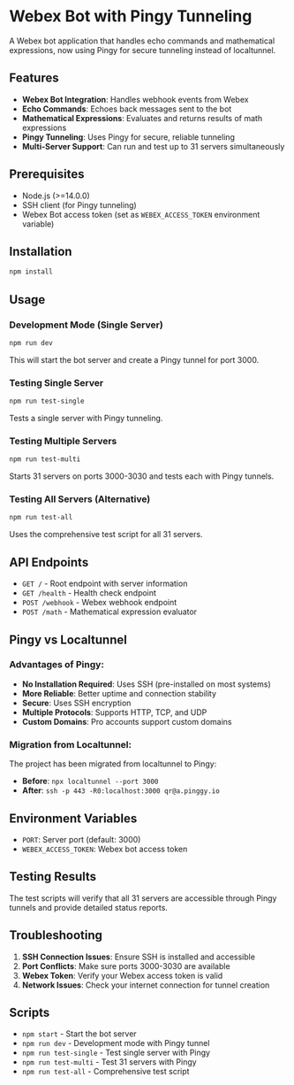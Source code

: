# Webex Bot with Pingy Tunneling

A Webex bot application that handles echo commands and mathematical expressions, now using Pingy for secure tunneling instead of localtunnel.

## Features

- **Webex Bot Integration**: Handles webhook events from Webex
- **Echo Commands**: Echoes back messages sent to the bot
- **Mathematical Expressions**: Evaluates and returns results of math expressions
- **Pingy Tunneling**: Uses Pingy for secure, reliable tunneling
- **Multi-Server Support**: Can run and test up to 31 servers simultaneously

## Prerequisites

- Node.js (>=14.0.0)
- SSH client (for Pingy tunneling)
- Webex Bot access token (set as `WEBEX_ACCESS_TOKEN` environment variable)

## Installation

```bash
npm install
```

## Usage

### Development Mode (Single Server)
```bash
npm run dev
```
This will start the bot server and create a Pingy tunnel for port 3000.

### Testing Single Server
```bash
npm run test-single
```
Tests a single server with Pingy tunneling.

### Testing Multiple Servers
```bash
npm run test-multi
```
Starts 31 servers on ports 3000-3030 and tests each with Pingy tunnels.

### Testing All Servers (Alternative)
```bash
npm run test-all
```
Uses the comprehensive test script for all 31 servers.

## API Endpoints

- `GET /` - Root endpoint with server information
- `GET /health` - Health check endpoint
- `POST /webhook` - Webex webhook endpoint
- `POST /math` - Mathematical expression evaluator

## Pingy vs Localtunnel

### Advantages of Pingy:
- **No Installation Required**: Uses SSH (pre-installed on most systems)
- **More Reliable**: Better uptime and connection stability
- **Secure**: Uses SSH encryption
- **Multiple Protocols**: Supports HTTP, TCP, and UDP
- **Custom Domains**: Pro accounts support custom domains

### Migration from Localtunnel:
The project has been migrated from localtunnel to Pingy:
- **Before**: `npx localtunnel --port 3000`
- **After**: `ssh -p 443 -R0:localhost:3000 qr@a.pinggy.io`

## Environment Variables

- `PORT`: Server port (default: 3000)
- `WEBEX_ACCESS_TOKEN`: Webex bot access token

## Testing Results

The test scripts will verify that all 31 servers are accessible through Pingy tunnels and provide detailed status reports.

## Troubleshooting

1. **SSH Connection Issues**: Ensure SSH is installed and accessible
2. **Port Conflicts**: Make sure ports 3000-3030 are available
3. **Webex Token**: Verify your Webex access token is valid
4. **Network Issues**: Check your internet connection for tunnel creation

## Scripts

- `npm start` - Start the bot server
- `npm run dev` - Development mode with Pingy tunnel
- `npm run test-single` - Test single server with Pingy
- `npm run test-multi` - Test 31 servers with Pingy
- `npm run test-all` - Comprehensive test script
